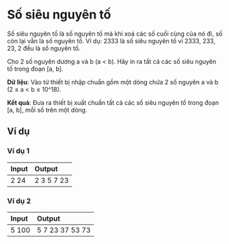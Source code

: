 # Số siêu nguyên tố

Số siêu nguyên tố là số nguyên tố mà khi xoá các số cuối cùng của nó đi, số còn lại vẫn là số nguyên tố. Ví dụ: 2333 là số siêu nguyên tố vì 2333, 233, 23, 2 đều là số nguyên tố.

Cho 2 số nguyên dương a và b (a < b). Hãy in ra tất cả các số siêu nguyên tố trong đoạn [a, b].

**Dữ liệu**: Vào từ thiết bị nhập chuẩn gồm một dòng chứa 2 số nguyên a và b (2 ≤ a < b ≤ 10^18).

**Kết quả**: Đưa ra thiết bị xuất chuẩn tất cả các số siêu nguyên tố trong đoạn [a, b], mỗi số trên một dòng.

## Ví dụ

### Ví dụ 1

| Input | Output |
|:-------|:--------|
| 2 24  | 2 3 5 7 23 |

### Ví dụ 2

| Input | Output |
|:-------|:--------|
| 5 100  | 5 7 23 37 53 73 |



